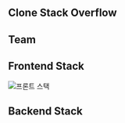## Clone Stack Overflow

## Team

## Frontend Stack

![프론트 스택](https://user-images.githubusercontent.com/117655658/231129522-caa57bba-b866-4c9b-b97c-66ff7c4d8f9f.png)

## Backend Stack
